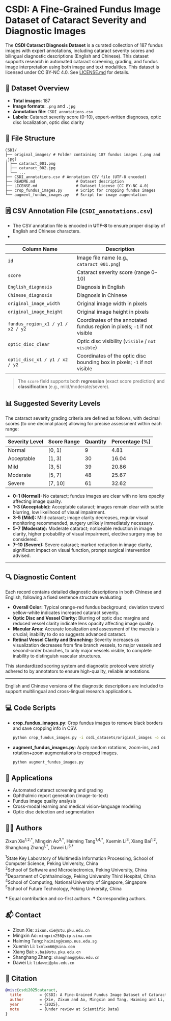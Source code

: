 # CSDI: A Fine-Grained Fundus Image Dataset of Cataract Severity and Diagnostic Images

The **CSDI Cataract Diagnosis Dataset** is a curated collection of 187 fundus images with expert annotations, including cataract severity scores and bilingual diagnostic descriptions (English and Chinese). This dataset supports research in automated cataract screening, grading, and fundus image interpretation using both image and text modalities.
This dataset is licensed under CC BY-NC 4.0. See [LICENSE.md](LICENSE.md) for details.

## 📁 Dataset Overview

- **Total images**: 187
- **Image formats**: `.png` and `.jpg`
- **Annotation file**: `CSDI_annotations.csv`
- **Labels**: Cataract severity score (0–10), expert-written diagnoses, optic disc localization, optic disc clarity

## 📂 File Structure
```
CSDI/
├── original_images/ # Folder containing 187 fundus images (.png and .jpg)
│ ├── cataract_001.png
│ ├── cataract_002.jpg
│ └── ...
├── CSDI_annotations.csv # Annotation CSV file (UTF-8 encoded)
├── README.md                  # Dataset description
├── LICENSE.md                 # Dataset license (CC BY-NC 4.0)
├── crop_fundus_images.py      # Script for cropping fundus images
└── augment_fundus_images.py   # Script for image augmentation
```


## 🗒️ CSV Annotation File (`CSDI_annotations.csv`)
- The CSV annotation file is encoded in **UTF-8** to ensure proper display of English and Chinese characters.
- 
| Column Name                | Description |
|-----------------------------|-------------|
| `id`                       | Image file name (e.g., `cataract_001.png`) |
| `score`                    | Cataract severity score (range 0–10) |
| `English_diagnosis`        | Diagnosis in English |
| `Chinese_diagnosis`        | Diagnosis in Chinese |
| `original_image_width`     | Original image width in pixels |
| `original_image_height`    | Original image height in pixels |
| `fundus_region_x1 / y1 / x2 / y2` | Coordinates of the annotated fundus region in pixels; `-1` if not visible |
| `optic_disc_clear`         | Optic disc visibility (`visible` / `not visible`) |
| `optic_disc_x1 / y1 / x2 / y2` | Coordinates of the optic disc bounding box in pixels; `-1` if not visible |


> The `score` field supports both **regression** (exact score prediction) and **classification** (e.g., mild/moderate/severe).

## 📊 Suggested Severity Levels

The cataract severity grading criteria are defined as follows, with decimal scores (to one decimal place) allowing for precise assessment within each range:

| Severity Level   | Score Range | Quantity | Percentage (%) |
|------------------|-------------|----------|----------------|
| Normal           | [0, 1)      | 9        | 4.81           |
| Acceptable       | [1, 3)      | 30       | 16.04          |
| Mild             | [3, 5)      | 39       | 20.86          |
| Moderate         | [5, 7)      | 48       | 25.67          |
| Severe           | [7, 10]     | 61       | 32.62          |

- **0–1 (Normal):** No cataract; fundus images are clear with no lens opacity affecting image quality.  
- **1–3 (Acceptable):** Acceptable cataract; images remain clear with subtle blurring, low likelihood of visual impairment.  
- **3–5 (Mild):** Mild cataract; image clarity decreases, regular visual monitoring recommended, surgery unlikely immediately necessary.  
- **5–7 (Moderate):** Moderate cataract; noticeable reduction in image clarity, higher probability of visual impairment, elective surgery may be considered.  
- **7–10 (Severe):** Severe cataract; marked reduction in image clarity, significant impact on visual function, prompt surgical intervention advised.  

---

## 🔍 Diagnostic Content

Each record contains detailed diagnostic descriptions in both Chinese and English, following a fixed sentence structure evaluating:

- **Overall Color:** Typical orange-red fundus background; deviation toward yellow-white indicates increased cataract severity.  
- **Optic Disc and Vessel Clarity:** Blurring of optic disc margins and reduced vessel clarity indicate lens opacity affecting image quality.  
- **Macular Area:** Accurate localization and assessment of the macula is crucial; inability to do so suggests advanced cataract.  
- **Retinal Vessel Clarity and Branching:** Severity increases as visualization decreases from fine branch vessels, to major vessels and second-order branches, to only major vessels visible, to complete inability to distinguish vascular structures.  

This standardized scoring system and diagnostic protocol were strictly adhered to by annotators to ensure high-quality, reliable annotations.

---

English and Chinese versions of the diagnostic descriptions are included to support multilingual and cross-lingual research applications.

## 💻 Code Scripts

- **crop_fundus_images.py**: Crop fundus images to remove black borders and save cropping info in CSV.  
  ```bash
  python crop_fundus_images.py -i csdi_datasets/original_images -o csdi_datasets/cropped_images -p 0 -c crop_info.csv
  ```
  
- **augment_fundus_images.py**: Apply random rotations, zoom-ins, and rotation+zoom augmentations to cropped images.
  ```bash
  python augment_fundus_images.py
  ```


## 🎯 Applications

- Automated cataract screening and grading
- Ophthalmic report generation (image-to-text)
- Fundus image quality analysis
- Cross-modal learning and medical vision-language modeling
- Optic disc detection and segmentation

## 👨‍🔬 Authors

Zixun Xie<sup>1,2,\*</sup>, Mingxin Ao<sup>3,\*</sup>, Haiming Tang<sup>1,4,\*</sup>, Xuemin Li<sup>3</sup>, Xiang Bai<sup>1,2</sup>, Shanghang Zhang<sup>1,†</sup>, Dawei Li<sup>5,†</sup>

<sup>1</sup>State Key Laboratory of Multimedia Information Processing, School of Computer Science, Peking University, China  
<sup>2</sup>School of Software and Microelectronics, Peking University, China  
<sup>3</sup>Department of Ophthalmology, Peking University Third Hospital, China  
<sup>4</sup>School of Computing, National University of Singapore, Singapore  
<sup>5</sup>School of Future Technology, Peking University, China  

**\*** Equal contribution and co-first authors.
**†** Corresponding authors.  

## 📬 Contact

- Zixun Xie: `zixun.xie@stu.pku.edu.cn`  
- Mingxin Ao: `mingxin256@vip.sina.com`  
- Haiming Tang: `haiming@comp.nus.edu.sg`  
- Xuemin Li: `lxmlxm66@sina.com`  
- Xiang Bai: `x.bai@stu.pku.edu.cn`  
- Shanghang Zhang: `shanghang@pku.edu.cn`  
- Dawei Li: `lidawei@pku.edu.cn`

## 📜 Citation

```bibtex
@misc{csdi2025cataract,
  title        = {CSDI: A Fine-Grained Fundus Image Dataset of Cataract Severity and Diagnostic Images},
  author       = {Xie, Zixun and Ao, Mingxin and Tang, Haiming and Li, Xuemin and Bai, Xiang and Zhang, Shanghang and Li, Dawei},
  year         = {2025},
  note         = {Under review at Scientific Data}
}
